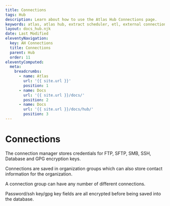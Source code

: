 ```yaml
---
title: Connections
tags: Hub
description: Learn about how to use the Atlas Hub Connections page.
keywords: atlas, atlas hub, extract scheduler, etl, external connections, database connection, sftp, ssh, smb, gpg
layout: docs_hub.njk
date: Last Modified
eleventyNavigation:
  key: AH Connections
  title: Connections
  parent: Hub
  order: 11
eleventyComputed:
  meta:
    breadcrumbs:
      - name: Atlas
        url: '{{ site.url }}'
        position: 1
      - name: Docs
        url: '{{ site.url }}/docs/'
        position: 2
      - name: Docs
        url: '{{ site.url }}/docs/hub/'
        position: 3
---
```


# Connections

The connection manager stores credentials for FTP, SFTP, SMB, SSH, Database and GPG encryption keys.

Connections are saved in organization groups which can also store contact information for the organization.

A connection group can have any number of different connections.

Password/ssh key/gpg key fields are all encrypted before being saved into the database.
